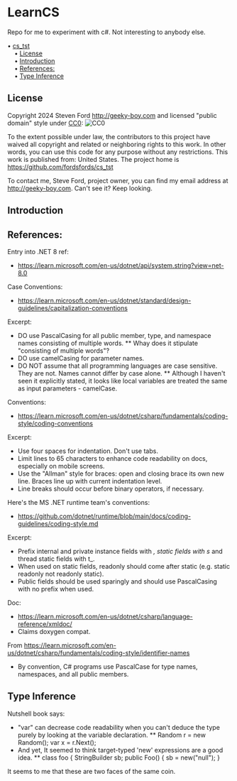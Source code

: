 # LearnCS
Repo for me to experiment with c#.
Not interesting to anybody else.

<!-- mdtoc-start -->
&bull; [cs_tst](#cs_tst)  
&nbsp;&nbsp;&nbsp;&nbsp;&bull; [License](#license)  
&nbsp;&nbsp;&nbsp;&nbsp;&bull; [Introduction](#introduction)  
&nbsp;&nbsp;&nbsp;&nbsp;&bull; [References:](#references)  
&nbsp;&nbsp;&nbsp;&nbsp;&bull; [Type Inference](#type-inference)  
<!-- TOC created by '../mdtoc/mdtoc.pl README.md' (see https://github.com/fordsfords/mdtoc) -->
<!-- mdtoc-end -->

## License

Copyright 2024 Steven Ford http://geeky-boy.com and licensed
"public domain" style under
[CC0](http://creativecommons.org/publicdomain/zero/1.0/): 
![CC0](https://licensebuttons.net/p/zero/1.0/88x31.png "CC0")

To the extent possible under law, the contributors to this project have
waived all copyright and related or neighboring rights to this work.
In other words, you can use this code for any purpose without any
restrictions.  This work is published from: United States.  The project home
is https://github.com/fordsfords/cs_tst

To contact me, Steve Ford, project owner, you can find my email address
at http://geeky-boy.com.  Can't see it?  Keep looking.

## Introduction

## References:

Entry into .NET 8 ref:
* https://learn.microsoft.com/en-us/dotnet/api/system.string?view=net-8.0

Case Conventions:
* https://learn.microsoft.com/en-us/dotnet/standard/design-guidelines/capitalization-conventions

Excerpt:
* DO use PascalCasing for all public member, type,
and namespace names consisting of multiple words.
** Whay does it stipulate "consisting of multiple words"?
* DO use camelCasing for parameter names.
* DO NOT assume that all programming languages are case sensitive.
They are not. Names cannot differ by case alone.
** Although I haven't seen it explicitly stated, it looks like local
variables are treated the same as input parameters - camelCase.

Conventions:
* https://learn.microsoft.com/en-us/dotnet/csharp/fundamentals/coding-style/coding-conventions

Excerpt:
* Use four spaces for indentation. Don't use tabs.
* Limit lines to 65 characters to enhance code readability on docs,
especially on mobile screens.
* Use the "Allman" style for braces:
open and closing brace its own new line.
Braces line up with current indentation level.
* Line breaks should occur before binary operators, if necessary.

Here's the MS .NET runtime team's conventions:
* https://github.com/dotnet/runtime/blob/main/docs/coding-guidelines/coding-style.md

Excerpt:
* Prefix internal and private instance fields with _, static fields with s_ and thread static fields with t_.
* When used on static fields, readonly should come after static (e.g. static readonly not readonly static).
* Public fields should be used sparingly and should use PascalCasing with no prefix when used.

Doc:
*  https://learn.microsoft.com/en-us/dotnet/csharp/language-reference/xmldoc/
* Claims doxygen compat.

From https://learn.microsoft.com/en-us/dotnet/csharp/fundamentals/coding-style/identifier-names
* By convention, C# programs use PascalCase for type names, namespaces,
and all public members. 

## Type Inference

Nutshell book says:
* "var" can decrease code readability when you can't deduce the type
purely by looking at the variable declaration.
** Random r = new Random();  var x = r.Next();
* And yet, It seemed to think target-typed 'new' expressions are a good idea.
** class foo { StringBuilder sb; public Foo() { sb = new("null"); }

It seems to me that these are two faces of the same coin.
